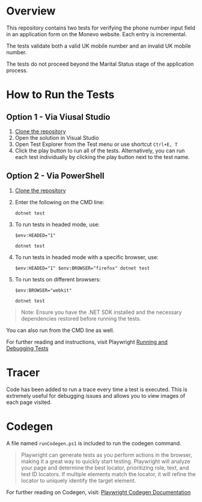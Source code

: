 # Overview
This repository contains two tests for verifying the phone number input field in an application form on the Monevo website. Each entry is incremental.

The tests validate both a valid UK mobile number and an invalid UK mobile number.

The tests do not proceed beyond the Marital Status stage of the application process.

# How to Run the Tests
## Option 1 - Via Viusal Studio
1. [Clone the repository](https://github.com/MarkTheTestStrategist/MonevoTechTest)
1. Open the solution in Visual Studio
1. Open Test Explorer from the Test menu or use shortcut `Ctrl+E, T`
1. Click the play button to run all of the tests. Alternatively, you can run each test individually by clicking the play button next to the test name.

## Option 2 - Via PowerShell
1. [Clone the repository](https://github.com/MarkTheTestStrategist/MonevoTechTest)
1. Enter the following on the CMD line:

     `dotnet test`

1. To run tests in headed mode, use:

    `$env:HEADED="1"`
    
    `dotnet test`

1. To run tests in headed mode with a specific browser, use:

    `$env:HEADED="1" $env:BROWSER="firefox" dotnet test`

1. To run tests on different browsers:

    `$env:BROWSER="webkit"`

    `dotnet test`

       
> Note: Ensure you have the .NET SDK installed and the necessary dependencies restored before running the tests.

You can also run from the CMD line as well. 

For further reading and instructions, visit Playwright [Running and Debugging Tests](https://playwright.dev/dotnet/docs/intro#running-and-debugging-tests)

    

# Tracer
Code has been added to run a trace every time a test is executed. This is extremely useful for debugging issues and allows you to view images of each page visited.

# Codegen
A file named `runCodegen.ps1` is included to run the codegen command.

> Playwright can generate tests as you perform actions in the browser, making it a great way to quickly start testing. Playwright will analyze your page and determine the best locator, prioritizing role, text, and test ID locators. If multiple elements match the locator, it will refine the locator to uniquely identify the target element.

For further reading on Codegen, visit: [Playwright Codegen Documentation](https://playwright.dev/dotnet/docs/codegen)
